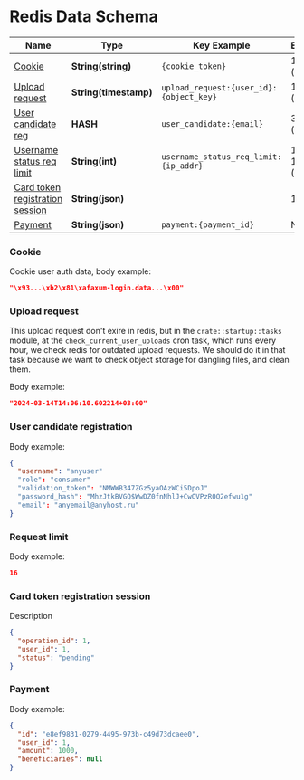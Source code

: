 # Redis Data Schema

| Name                                                                | Type                  | Key Example                             | Expiration                | Module                                                                  |
| ------------------------------------------------------------------- | --------------------- | --------------------------------------- | ------------------------- | ----------------------------------------------------------------------- |
| [Cookie](#cookie)                                                   | **String(string)**    | `{cookie_token}`                        | 1 day (redis)             | `tower_sessions_redis_store`                                            |
| [Upload request](#upload-request)                                   | **String(timestamp)** | `upload_request:{user_id}:{object_key}` | 1 hour (cron)             | `crate::domain::upload_request`                                         |
| [User candidate reg](#user-candidate-registration)                  | **HASH**              | `user_candidate:{email}`                | 30 min (redis)            | `crate::domain::user_candidate`                                         |
| [Username status req limit](#request-limit)                         | **String(int)**       | `username_status_req_limit:{ip_addr}`   | 1 min or 12 hours (redis) | `crate::routes::development`, `crate::auth::login`, `crate::middleware` |
| [Card token registration session](#card-token-registration-session) | **String(json)**      |                                         | 1 hour                    | `crate::domain::sessions::card_token_registration`                      |
| [Payment](#payment)                                                 | **String(json)**      | `payment:{payment_id}`                  | No                        |                                                                         |

### Cookie

Cookie user auth data, body example:

```json
"\x93...\xb2\x81\xafaxum-login.data...\x00"
```

### Upload request

This upload request don't exire in redis, but in the `crate::startup::tasks` module,
at the `check_current_user_uploads` cron task, which runs every hour, we check redis for
outdated upload requests. We should do it in that task because we want to check object storage
for dangling files, and clean them.

Body example:

```json
"2024-03-14T14:06:10.602214+03:00"
```

### User candidate registration

Body example:

```json
{
  "username": "anyuser"
  "role": "consumer"
  "validation_token": "NMWWB347ZGz5yaOAzWCi5DpoJ"
  "password_hash": "MhzJtkBVGQ$WwDZ0fnNhlJ+CwQVPzR0Q2efwu1g"
  "email": "anyemail@anyhost.ru"
}
```

### Request limit

Body example:

```json
16
```

### Card token registration session

Description

```json
{
  "operation_id": 1,
  "user_id": 1,
  "status": "pending"
}
```

### Payment

Body example:

```json
{
  "id": "e8ef9831-0279-4495-973b-c49d73dcaee0",
  "user_id": 1,
  "amount": 1000,
  "beneficiaries": null
}
```
